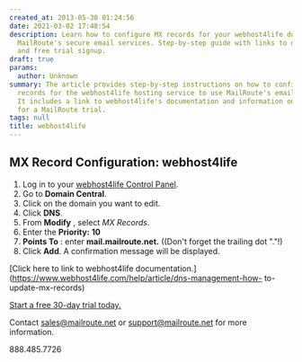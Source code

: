 ```yaml
---
created_at: 2013-05-30 01:24:56
date: 2021-03-02 17:48:54
description: Learn how to configure MX records for your webhost4life domain to use
  MailRoute's secure email services. Step-by-step guide with links to documentation
  and free trial signup.
draft: true
params:
  author: Unknown
summary: The article provides step-by-step instructions on how to configure the MX
  records for the webhost4life hosting service to use MailRoute's email services.
  It includes a link to webhost4life's documentation and information on signing up
  for a MailRoute trial.
tags: null
title: webhost4life
---
```



## MX Record Configuration: webhost4life

  1. Log in to your [webhost4life Control Panel](https://www.webhost4life.com/controlpanel/beta/).
  2. Go to **Domain Central**.
  3. Click on the domain you want to edit.
  4. Click **DNS**.
  5. From **Modify** , select _MX Records_.
  6. Enter the **Priority:** **10**
  7. **Points To** : enter **mail.mailroute.net.** ((Don't forget the trailing dot "."!)
  8. Click **Add**. A confirmation message will be displayed.

[Click here to link to webhost4life
documentation.](https://www.webhost4life.com/help/article/dns-management-how-
to-update-mx-records)

[Start a free 30-day trial today.](http://mailroute.net/signup.html)

Contact [sales@mailroute.net](mailto:sales@mailroute.net) or
[support@mailroute.net](mailto:support@mailroute.net) for more information.

888.485.7726


